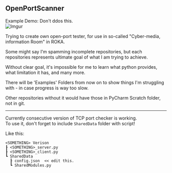 ## OpenPortScanner

Example Demo:
Don't ddos this.  
![Imgur](https://imgur.com/MgitEl7.gif)

Trying to create own open-port tester, for use in so-called "Cyber-media, information Room" in ROKA.

Some might say I'm spamming incomplete repositories, but each repositories represents ultimate goal of what I am trying to achieve.

Without clear goal, it's impossible for me to learn what python provides, what limitation it has, and many more.

There will be 'Examples' Folders from now on to show things I'm struggling with - in case progress is way too slow.

Other repositories without it would have those in PyCharm Scratch folder, not in git.

---

Currently consecutive version of TCP port checker is working.  
To use it, don't forget to include `SharedData` folder with script!

Like this:
```
<SOMETHING> Verison
┠ <SOMETHING>_server.py
┠ <SOMETHING>_client.py
┗ SharedData
  ┠ config.json  << edit this.
  ┗ SharedModules.py
```
